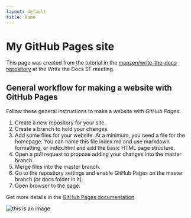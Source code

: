 ```yaml
---
layout: default
title: Home
---
```


# My GitHub Pages site

This page was created from the tutorial in the [mapzen/write-the-docs repository](https://github.com/mapzen/write-the-docs) at the Write the Docs SF meeting.

## General workflow for making a website with GitHub Pages

Follow these general instructions to make a website with _GitHub Pages_.

1. Create a new repository for your site.
2. Create a branch to hold your changes.
3. Add some files for your website. At a minimum, you need a file for the homepage. You can name this file index.md and use markdown formatting, or index.html and add the basic HTML page structure.
4. Open a pull request to propose adding your changes into the master branch.
5. Merge files into the master branch.
6. Go to the repository settings and enable GitHub Pages on the master branch (or docs folder in it).
7. Open browser to the page.

Get more details in the [GitHub Pages documentation](https://help.github.com/categories/github-pages-basics/).

![this is an image](https://mapzen.com/common/styleguide/images/mapzen-logo-icon@2x.png)
